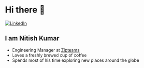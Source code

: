 # Hi there 👋

<div align="left">
  <a href="https://www.linkedin.com/in/ombratteng/">
    <img
      src="https://img.shields.io/static/v1?logo=linkedin&style=flat-square&color=0072b1&label=LinkedIn&message=%E2%98%86"
      alt="LinkedIn"
    />
  </a>
</div>

## I am Nitish Kumar
- Engineering Manager at [Zipteams](https://zipteams.com/)
- Loves a freshly brewed cup of coffee
- Spends most of his time exploring new places around the globe
